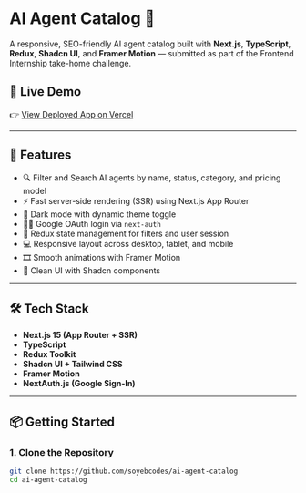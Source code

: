 # AI Agent Catalog 🧠

A responsive, SEO-friendly AI agent catalog built with **Next.js**, **TypeScript**, **Redux**, **Shadcn UI**, and **Framer Motion** — submitted as part of the Frontend Internship take-home challenge.

## 🚀 Live Demo

👉 [View Deployed App on Vercel](https://ai-agent-catalog-omega.vercel.app)

---

## 🧩 Features

- 🔍 Filter and Search AI agents by name, status, category, and pricing model
- ⚡ Fast server-side rendering (SSR) using Next.js App Router
- 🎨 Dark mode with dynamic theme toggle
- 🧑‍💼 Google OAuth login via `next-auth`
- 💾 Redux state management for filters and user session
- 💻 Responsive layout across desktop, tablet, and mobile
- 🎞️ Smooth animations with Framer Motion
- 🧠 Clean UI with Shadcn components

---

## 🛠️ Tech Stack

- **Next.js 15 (App Router + SSR)**
- **TypeScript**
- **Redux Toolkit**
- **Shadcn UI + Tailwind CSS**
- **Framer Motion**
- **NextAuth.js (Google Sign-In)**

---

## 📦 Getting Started

### 1. Clone the Repository

```bash
git clone https://github.com/soyebcodes/ai-agent-catalog
cd ai-agent-catalog
```
